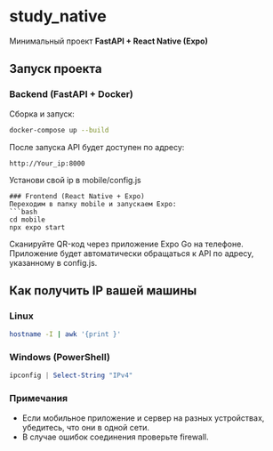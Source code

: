# study_native

Минимальный проект **FastAPI + React Native (Expo)**

## Запуск проекта

### Backend (FastAPI + Docker)
Сборка и запуск:
```bash
docker-compose up --build
```
После запуска API будет доступен по адресу:
```
http://Your_ip:8000
```
Установи свой ip в mobile/config.js
```
### Frontend (React Native + Expo)
Переходим в папку mobile и запускаем Expo:
```bash
cd mobile
npx expo start
```
Сканируйте QR-код через приложение Expo Go на телефоне. Приложение будет автоматически обращаться к API по адресу, указанному в config.js.

## Как получить IP вашей машины

### Linux
```bash
hostname -I | awk '{print }'
```

### Windows (PowerShell)
```powershell
ipconfig | Select-String "IPv4"
```



### Примечания
- Если мобильное приложение и сервер на разных устройствах, убедитесь, что они в одной сети.
- В случае ошибок соединения проверьте firewall.
